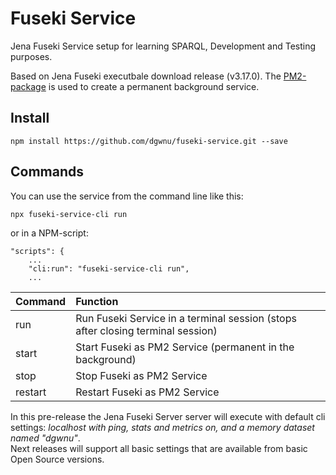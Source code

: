 # Fuseki Service
Jena Fuseki Service setup for learning SPARQL, Development and Testing purposes.  
  
Based on Jena Fuseki executbale download release (v3.17.0). The [PM2-package](https://github.com/Unitech/pm2) is used to create a permanent background service.

## Install

````
npm install https://github.com/dgwnu/fuseki-service.git --save
````

## Commands

You can use the service from the command line like this:

````
npx fuseki-service-cli run
````
or in a NPM-script:
````
"scripts": {
    ...
    "cli:run": "fuseki-service-cli run",
    ...
````

| Command | Function |
|---------|:------------|
| run | Run Fuseki Service in a terminal session (stops after closing terminal session) |
| start | Start Fuseki as PM2 Service (permanent in the background) |
| stop | Stop Fuseki as PM2 Service |
| restart | Restart Fuseki as PM2 Service |

  
In this pre-release the Jena Fuseki Server server will execute with default cli settings: _localhost with ping, stats and metrics on, and a memory dataset named "dgwnu"_.  
Next releases will support all basic settings that are available from basic Open Source versions.